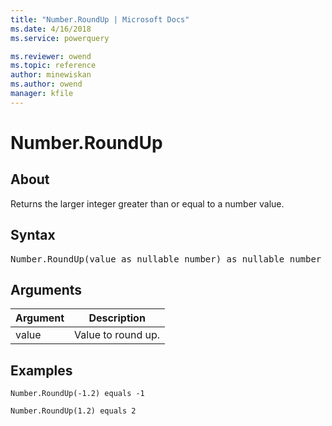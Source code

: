 ```yaml
---
title: "Number.RoundUp | Microsoft Docs"
ms.date: 4/16/2018
ms.service: powerquery

ms.reviewer: owend
ms.topic: reference
author: minewiskan
ms.author: owend
manager: kfile
---
```

# Number.RoundUp

  
## About  
Returns the larger integer greater than or equal to a number value.  
  
## Syntax

<pre>
Number.RoundUp(value as nullable number) as nullable number  
</pre>
  
## Arguments  
  
|Argument|Description|  
|------------|---------------|  
|value|Value to round up.|  
  
## Examples  
  
```powerquery-m
Number.RoundUp(-1.2) equals -1  
```  
  
```powerquery-m 
Number.RoundUp(1.2) equals 2  
```  
